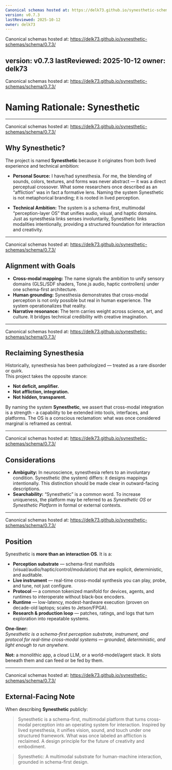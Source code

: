 ```yaml
---
Canonical schemas hosted at: https://delk73.github.io/synesthetic-schemas/schema/0.7.3/
version: v0.7.3
lastReviewed: 2025-10-12
owner: delk73
---
```

Canonical schemas hosted at: https://delk73.github.io/synesthetic-schemas/schema/0.7.3/

version: v0.7.3
lastReviewed: 2025-10-12
owner: delk73
---
Canonical schemas hosted at: https://delk73.github.io/synesthetic-schemas/schema/0.7.3/
# Naming Rationale: Synesthetic

---
Canonical schemas hosted at: https://delk73.github.io/synesthetic-schemas/schema/0.7.3/

## Why Synesthetic?

The project is named **Synesthetic** because it originates from both lived experience and technical ambition:

- **Personal Source:** I have/had synesthesia. For me, the blending of sounds, colors, textures, and forms was never abstract — it was a direct perceptual crossover. What some researchers once described as an “affliction” was in fact a formative lens. Naming the system Synesthetic is not metaphorical branding; it is rooted in lived perception.  

- **Technical Ambition:** The system is a schema-first, multimodal “perception-layer OS” that unifies audio, visual, and haptic domains. Just as synesthesia links senses involuntarily, Synesthetic links modalities intentionally, providing a structured foundation for interaction and creativity.

---
Canonical schemas hosted at: https://delk73.github.io/synesthetic-schemas/schema/0.7.3/

## Alignment with Goals

- **Cross-modal mapping:** The name signals the ambition to unify sensory domains (GLSL/SDF shaders, Tone.js audio, haptic controllers) under one schema-first architecture.  
- **Human grounding:** Synesthesia demonstrates that cross-modal perception is not only possible but real in human experience. The system operationalizes that reality.  
- **Narrative resonance:** The term carries weight across science, art, and culture. It bridges technical credibility with creative imagination.

---
Canonical schemas hosted at: https://delk73.github.io/synesthetic-schemas/schema/0.7.3/

## Reclaiming Synesthesia

Historically, synesthesia has been pathologized — treated as a rare disorder or quirk.  
This project takes the opposite stance:

- **Not deficit, amplifier.**  
- **Not affliction, integration.**  
- **Not hidden, transparent.**

By naming the system **Synesthetic**, we assert that cross-modal integration is a strength - a capability to be extended into tools, interfaces, and platforms. The OS is a conscious reclamation: what was once considered marginal is reframed as central.

---
Canonical schemas hosted at: https://delk73.github.io/synesthetic-schemas/schema/0.7.3/

## Considerations

- **Ambiguity:** In neuroscience, synesthesia refers to an involuntary condition. Synesthetic (the system) differs: it designs mappings intentionally. This distinction should be made clear in outward-facing descriptions.  
- **Searchability:** “Synesthetic” is a common word. To increase uniqueness, the platform may be referred to as *Synesthetic OS* or *Synesthetic Platform* in formal or external contexts.

---
Canonical schemas hosted at: https://delk73.github.io/synesthetic-schemas/schema/0.7.3/

## Position

Synesthetic is **more than an interaction OS**. It is a:

- **Perception substrate** — schema-first manifolds (visual/audio/haptic/control/modulation) that are explicit, deterministic, and auditable.
- **Live instrument** — real-time cross-modal synthesis you can play, probe, and tune, not just configure.
- **Protocol** — a common tokenized manifold for devices, agents, and runtimes to interoperate without black-box encoders.
- **Runtime** — low-latency, modest-hardware execution (proven on decade-old laptops; scales to Jetson/FPGA).
- **Research & production loop** — patches, ratings, and logs that turn exploration into repeatable systems.

**One-liner:**  
*Synesthetic is a schema-first perception substrate, instrument, and protocol for real-time cross-modal systems — grounded, deterministic, and light enough to run anywhere.*

**Not:** a monolithic app, a cloud LLM, or a world-model/agent stack. It slots beneath them and can feed or be fed by them.

---
Canonical schemas hosted at: https://delk73.github.io/synesthetic-schemas/schema/0.7.3/

## External-Facing Note

When describing **Synesthetic** publicly:

> Synesthetic is a schema-first, multimodal platform that turns cross-modal perception into an operating system for interaction.
> Inspired by lived synesthesia, it unifies vision, sound, and touch under one structured framework.
> What was once labeled an affliction is reclaimed. A design principle for the future of creativity and embodiment.

> Synesthetic: A multimodal substrate for human-machine interaction, grounded in schema-first design.